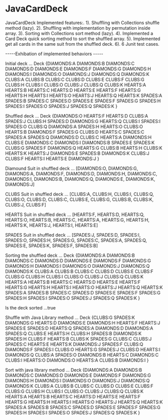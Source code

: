 # JavaCardDeck

JavaCardDeck Implemented features:.
1). Shuffling with Collections shuffle method (lazy).
2). Shuffling with implementation by permutation inside array.
3). Sorting with Collections sort method (lazy).
4). Implemented a Card Deck quick sorting method to sort the shuffled array.
5). Implemented get all cards in the same suit from the shuffled deck.
6). 6 Junit test cases.


 -----Exhibation of implemented behaviors -----



Initial deck ...
Deck {DIAMONDS:A DIAMONDS:B DIAMONDS:C DIAMONDS:D DIAMONDS:E DIAMONDS:F DIAMONDS:G DIAMONDS:H DIAMONDS:I DIAMONDS:O DIAMONDS:J DIAMONDS:Q DIAMONDS:K CLUBS:A CLUBS:B CLUBS:C CLUBS:D CLUBS:E CLUBS:F CLUBS:G CLUBS:H CLUBS:I CLUBS:O CLUBS:J CLUBS:Q CLUBS:K HEARTS:A HEARTS:B HEARTS:C HEARTS:D HEARTS:E HEARTS:F HEARTS:G HEARTS:H HEARTS:I HEARTS:O HEARTS:J HEARTS:Q HEARTS:K SPADES:A SPADES:B SPADES:C SPADES:D SPADES:E SPADES:F SPADES:G SPADES:H SPADES:I SPADES:O SPADES:J SPADES:Q SPADES:K }

Shuffled deck ...
Deck {DIAMONDS:O HEARTS:F HEARTS:D CLUBS:A SPADES:J CLUBS:H SPADES:D DIAMONDS:G HEARTS:Q CLUBS:I SPADES:I SPADES:O CLUBS:Q DIAMONDS:A SPADES:H HEARTS:O CLUBS:O HEARTS:B DIAMONDS:F SPADES:G CLUBS:D HEARTS:C SPADES:C SPADES:A SPADES:Q DIAMONDS:D CLUBS:C HEARTS:A DIAMONDS:H CLUBS:E DIAMONDS:C DIAMONDS:I DIAMONDS:B SPADES:E SPADES:K CLUBS:G SPADES:F DIAMONDS:Q HEARTS:G CLUBS:B HEARTS:H CLUBS:K HEARTS:K HEARTS:J DIAMONDS:E SPADES:B DIAMONDS:K CLUBS:J CLUBS:F HEARTS:I HEARTS:E DIAMONDS:J }

Diamound Suit in shuffled deck ...
[DIAMONDS:O, DIAMONDS:G, DIAMONDS:A, DIAMONDS:F, DIAMONDS:D, DIAMONDS:H, DIAMONDS:C, DIAMONDS:I, DIAMONDS:B, DIAMONDS:Q, DIAMONDS:E, DIAMONDS:K, DIAMONDS:J]

CLUBS Suit in shuffled deck ...
[CLUBS:A, CLUBS:H, CLUBS:I, CLUBS:Q, CLUBS:O, CLUBS:D, CLUBS:C, CLUBS:E, CLUBS:G, CLUBS:B, CLUBS:K, CLUBS:J, CLUBS:F]

HEARTS Suit in shuffled deck ...
[HEARTS:F, HEARTS:D, HEARTS:Q, HEARTS:O, HEARTS:B, HEARTS:C, HEARTS:A, HEARTS:G, HEARTS:H, HEARTS:K, HEARTS:J, HEARTS:I, HEARTS:E]

SPADES Suit in shuffled deck ...
[SPADES:J, SPADES:D, SPADES:I, SPADES:O, SPADES:H, SPADES:G, SPADES:C, SPADES:A, SPADES:Q, SPADES:E, SPADES:K, SPADES:F, SPADES:B]

Sorting the shuffled deck ...
Deck {DIAMONDS:A DIAMONDS:B DIAMONDS:C DIAMONDS:D DIAMONDS:E DIAMONDS:F DIAMONDS:G DIAMONDS:H DIAMONDS:I DIAMONDS:O DIAMONDS:J DIAMONDS:Q DIAMONDS:K CLUBS:A CLUBS:B CLUBS:C CLUBS:D CLUBS:E CLUBS:F CLUBS:G CLUBS:H CLUBS:I CLUBS:O CLUBS:J CLUBS:Q CLUBS:K HEARTS:A HEARTS:B HEARTS:C HEARTS:D HEARTS:E HEARTS:F HEARTS:G HEARTS:H HEARTS:I HEARTS:O HEARTS:J HEARTS:Q HEARTS:K SPADES:A SPADES:B SPADES:C SPADES:D SPADES:E SPADES:F SPADES:G SPADES:H SPADES:I SPADES:O SPADES:J SPADES:Q SPADES:K }

Is the deck sorted ...true

Shuffle with Java Library method ...
Deck {CLUBS:G SPADES:K DIAMONDS:G HEARTS:D DIAMONDS:E DIAMONDS:H HEARTS:F HEARTS:J SPADES:E SPADES:D HEARTS:Q SPADES:A DIAMONDS:D DIAMONDS:A SPADES:Q CLUBS:E HEARTS:H CLUBS:H SPADES:B DIAMONDS:K SPADES:H CLUBS:F HEARTS:B CLUBS:K SPADES:G CLUBS:C CLUBS:J SPADES:C HEARTS:E HEARTS:K DIAMONDS:J SPADES:F CLUBS:Q DIAMONDS:F SPADES:I CLUBS:O HEARTS:G SPADES:J CLUBS:D HEARTS:I DIAMONDS:Q CLUBS:A SPADES:O DIAMONDS:B HEARTS:C DIAMONDS:C CLUBS:I HEARTS:O DIAMONDS:O HEARTS:A CLUBS:B DIAMONDS:I }

Sort with java library method ...
Deck {DIAMONDS:A DIAMONDS:B DIAMONDS:C DIAMONDS:D DIAMONDS:E DIAMONDS:F DIAMONDS:G DIAMONDS:H DIAMONDS:I DIAMONDS:O DIAMONDS:J DIAMONDS:Q DIAMONDS:K CLUBS:A CLUBS:B CLUBS:C CLUBS:D CLUBS:E CLUBS:F CLUBS:G CLUBS:H CLUBS:I CLUBS:O CLUBS:J CLUBS:Q CLUBS:K HEARTS:A HEARTS:B HEARTS:C HEARTS:D HEARTS:E HEARTS:F HEARTS:G HEARTS:H HEARTS:I HEARTS:O HEARTS:J HEARTS:Q HEARTS:K SPADES:A SPADES:B SPADES:C SPADES:D SPADES:E SPADES:F SPADES:G SPADES:H SPADES:I SPADES:O SPADES:J SPADES:Q SPADES:K }
